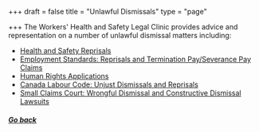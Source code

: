+++
draft = false
title = "Unlawful Dismissals"
type = "page"

+++
The Workers' Health and Safety Legal Clinic provides advice and representation on a number of unlawful dismissal matters including:

*   [Health and Safety Reprisals](/features/services/dismissals/hsreprisals/)
*   [Employment Standards: Reprisals and Termination Pay/Severance Pay Claims](/features/services/dismissals/employment-standards/)
*   [Human Rights Applications](/features/services/dismissals/human-rights/)
*   [Canada Labour Code: Unjust Dismissals and Reprisals](/features/services/dismissals/canada-labor-code/)
*   [Small Claims Court: Wrongful Dismissal and Constructive Dismissal Lawsuits](/features/services/dismissals/small-claims/)

##### [Go back](/features/legal-services/)